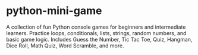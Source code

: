 # python-mini-game
A collection of fun Python console games for beginners and intermediate learners. Practice loops, conditionals, lists, strings, random numbers, and basic game logic. Includes Guess the Number, Tic Tac Toe, Quiz, Hangman, Dice Roll, Math Quiz, Word Scramble, and more.
